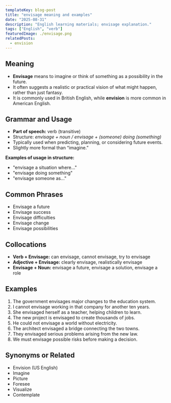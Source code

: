 ```yaml
---
templateKey: blog-post
title: "envisage meaning and examples"
date: "2025-08-31"
description: "English learning materials; envisage explanation."
tags: ["English", "verb"]
featuredImage: ./envisage.png
relatedPosts:
  - envision
---
```


## Meaning

- **Envisage** means to imagine or think of something as a possibility in the future.
- It often suggests a realistic or practical vision of what might happen, rather than just fantasy.
- It is commonly used in British English, while **envision** is more common in American English.

## Grammar and Usage

- **Part of speech:** verb (transitive)
- Structure: _envisage + noun / envisage + (someone) doing (something)_
- Typically used when predicting, planning, or considering future events.
- Slightly more formal than “imagine.”

**Examples of usage in structure:**

- "envisage a situation where…"
- "envisage doing something"
- "envisage someone as…"

## Common Phrases

- Envisage a future
- Envisage success
- Envisage difficulties
- Envisage change
- Envisage possibilities

## Collocations

- **Verb + Envisage:** can envisage, cannot envisage, try to envisage
- **Adjective + Envisage:** clearly envisage, realistically envisage
- **Envisage + Noun:** envisage a future, envisage a solution, envisage a role

## Examples

1. The government envisages major changes to the education system.
2. I cannot envisage working in that company for another ten years.
3. She envisaged herself as a teacher, helping children to learn.
4. The new project is envisaged to create thousands of jobs.
5. He could not envisage a world without electricity.
6. The architect envisaged a bridge connecting the two towns.
7. They envisaged serious problems arising from the new law.
8. We must envisage possible risks before making a decision.

## Synonyms or Related

- Envision (US English)
- Imagine
- Picture
- Foresee
- Visualize
- Contemplate
